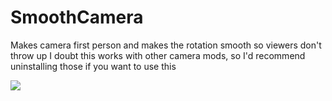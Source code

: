# SmoothCamera
Makes camera first person and makes the rotation smooth so viewers don't throw up
I doubt this works with other camera mods, so I'd recommend uninstalling those if you want to use this

![](https://user-images.githubusercontent.com/29258204/175766564-697a13b5-8834-44a4-9c60-d6b61687faa9.gif)
